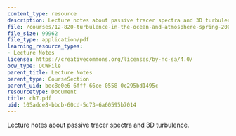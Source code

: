 ```yaml
---
content_type: resource
description: Lecture notes about passive tracer spectra and 3D turbulence.
file: /courses/12-820-turbulence-in-the-ocean-and-atmosphere-spring-2006/105adce8bbcb60cd5c736a60595b7014_ch7.pdf
file_size: 99962
file_type: application/pdf
learning_resource_types:
- Lecture Notes
license: https://creativecommons.org/licenses/by-nc-sa/4.0/
ocw_type: OCWFile
parent_title: Lecture Notes
parent_type: CourseSection
parent_uid: bec8e0e6-6fff-66ce-0558-0c295bd1495c
resourcetype: Document
title: ch7.pdf
uid: 105adce8-bbcb-60cd-5c73-6a60595b7014
---
```

Lecture notes about passive tracer spectra and 3D turbulence.